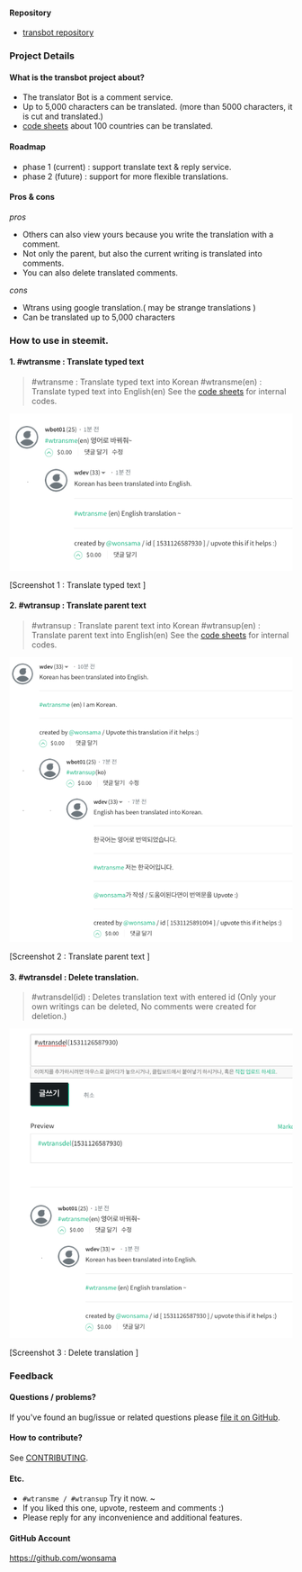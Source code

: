 #### Repository

* [transbot repository](https://github.com/wonsama/transbot)

### Project Details

#### What is the transbot project about?

* The translator Bot is a comment service.
* Up to 5,000 characters can be translated. (more than 5000 characters, it is cut and translated.)
* [code sheets](https://steemit.com/wtrans/@wonsama/wtrans-google-translation-codes) about 100 countries can be translated.

#### Roadmap

* phase 1 (current) : support translate text & reply service.
* phase 2 (future) : support for more flexible translations.

#### Pros & cons

_pros_

* Others can also view yours because you write the translation with a comment.
* Not only the parent, but also the current writing is translated into comments.
* You can also delete translated comments.

_cons_

* Wtrans using google translation.( may be strange translations )
* Can be translated up to 5,000 characters

### How to use in steemit.

#### 1. #wtransme : Translate typed text

> #wtransme : Translate typed text into Korean
> #wtransme(en) : Translate typed text into English(en)
> See the [code sheets](https://steemit.com/wtrans/@wonsama/wtrans-google-translation-codes) for internal codes.

![me](https://github.com/wonsama/transbot/raw/master/images/me.png)

[Screenshot 1 : Translate typed text ]

#### 2. #wtransup : Translate parent text

> #wtransup : Translate parent text into Korean
> #wtransup(en) : Translate parent text into English(en)
> See the [code sheets](https://steemit.com/wtrans/@wonsama/wtrans-google-translation-codes) for internal codes.

![up](https://github.com/wonsama/transbot/raw/master/images/up.png)

[Screenshot 2 : Translate parent text ]

#### 3. #wtransdel : Delete translation.

> #wtransdel(id) : Deletes translation text with entered id (Only your own writings can be deleted, No comments were created for deletion.)

![del](https://github.com/wonsama/transbot/raw/master/images/del.png)

[Screenshot 3 : Delete translation ]

### Feedback



#### Questions / problems?

If you've found an bug/issue or related questions please [file it on GitHub](https://github.com/wonsama/transbot/issues).

#### How to contribute?

See [CONTRIBUTING](https://github.com/wonsama/transbot/blob/master/CONTRIBUTING.md).

#### Etc.

* `#wtransme / #wtransup` Try it now. ~ 
* If you liked this one, upvote, resteem and comments :)
* Please reply for any inconvenience and additional features.

#### GitHub Account

https://github.com/wonsama

